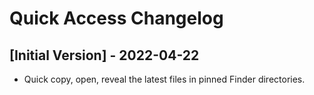 # Quick Access Changelog

## [Initial Version] - 2022-04-22

- Quick copy, open, reveal the latest files in pinned Finder directories.
